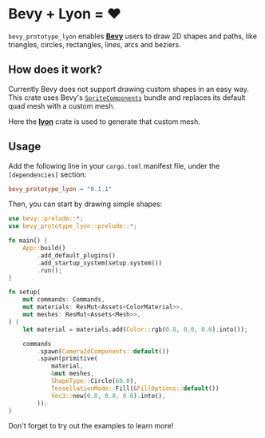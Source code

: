# Bevy + Lyon = ❤

`bevy_prototype_lyon` enables [**Bevy**](https://bevyengine.org) users to draw 2D shapes and paths, like triangles, circles, rectangles, lines, arcs and beziers.

## How does it work?

Currently Bevy does not support drawing custom shapes in an easy way. This crate uses Bevy's [`SpriteComponents`](https://docs.rs/bevy/0.1.3/bevy/prelude/struct.SpriteComponents.html) bundle and replaces its default quad mesh with a custom mesh.

Here the [**lyon**](https://docs.rs/lyon/0.16.0/lyon/) crate is used to generate that custom mesh.

## Usage

Add the following line in your `cargo.toml` manifest file, under the `[dependencies]` section:

```TOML
bevy_prototype_lyon = "0.1.1"
```

Then, you can start by drawing simple shapes:

```rust
use bevy::prelude::*;
use bevy_prototype_lyon::prelude::*;

fn main() {
    App::build()
        .add_default_plugins()
        .add_startup_system(setup.system())
        .run();
}

fn setup(
    mut commands: Commands,
    mut materials: ResMut<Assets<ColorMaterial>>,
    mut meshes: ResMut<Assets<Mesh>>,
) {
    let material = materials.add(Color::rgb(0.8, 0.0, 0.0).into());

    commands
        .spawn(Camera2dComponents::default())
        .spawn(primitive(
            material,
            &mut meshes,
            ShapeType::Circle(60.0),
            TessellationMode::Fill(&FillOptions::default())
            Vec3::new(0.0, 0.0, 0.0).into(),
        ));
}
```

Don't forget to try out the examples to learn more!